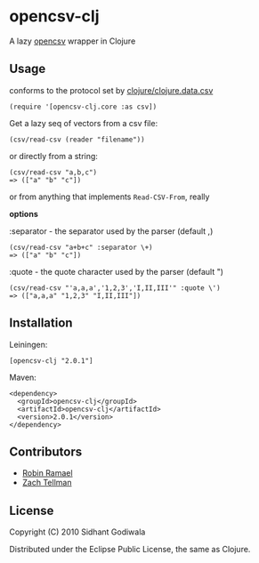 # opencsv-clj

A lazy [opencsv](http://opencsv.sourceforge.net/) wrapper in Clojure

## Usage

conforms to the protocol set by [clojure/clojure.data.csv](https://github.com/clojure/data.csv)

    (require '[opencsv-clj.core :as csv])

Get a lazy seq of vectors from a csv file:

    (csv/read-csv (reader "filename"))

or directly from a string:

    (csv/read-csv "a,b,c")
    => (["a" "b" "c"])

or from anything that implements `Read-CSV-From`, really

__options__

:separator - the separator used by the parser (default \,)

    (csv/read-csv "a+b+c" :separator \+)
    => (["a" "b" "c"])

:quote - the quote character used by the parser (default \")

    (csv/read-csv "'a,a,a','1,2,3','I,II,III'" :quote \')
    => (["a,a,a" "1,2,3" "I,II,III"])



## Installation

Leiningen:

    [opencsv-clj "2.0.1"]

Maven:

    <dependency>
      <groupId>opencsv-clj</groupId>
      <artifactId>opencsv-clj</artifactId>
      <version>2.0.1</version>
    </dependency>


## Contributors

* [Robin Ramael](https://github.com/RobinRamael)
* [Zach Tellman](https://github.com/ztellman)


## License

Copyright (C) 2010 Sidhant Godiwala

Distributed under the Eclipse Public License, the same as Clojure.
